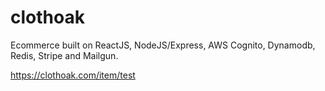 # clothoak
Ecommerce built on ReactJS, NodeJS/Express, AWS Cognito, Dynamodb, Redis, Stripe and Mailgun.

https://clothoak.com/item/test
